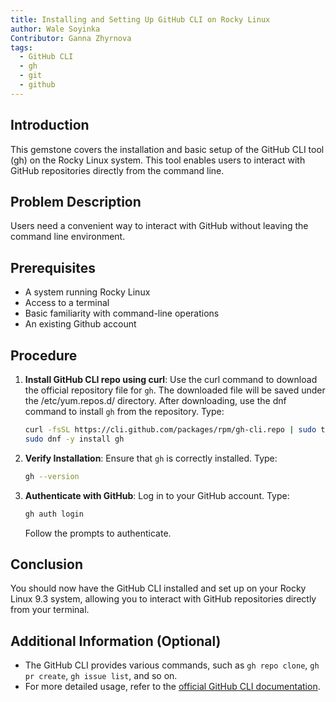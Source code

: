 ```yaml
---
title: Installing and Setting Up GitHub CLI on Rocky Linux
author: Wale Soyinka
Contributor: Ganna Zhyrnova
tags:
  - GitHub CLI
  - gh
  - git
  - github
---
```


## Introduction 

This gemstone covers the installation and basic setup of the GitHub CLI tool (gh) on the Rocky Linux system. This tool enables users to interact with GitHub repositories directly from the command line.

## Problem Description

Users need a convenient way to interact with GitHub without leaving the command line environment.

## Prerequisites 

- A system running Rocky Linux
- Access to a terminal
- Basic familiarity with command-line operations
- An existing Github account

## Procedure

1. **Install GitHub CLI repo using curl**:
   Use the curl command to download the official repository file for `gh`. The downloaded file will be saved under the /etc/yum.repos.d/ directory. After downloading, use the dnf command to install `gh` from the repository. Type:

   ```bash
   curl -fsSL https://cli.github.com/packages/rpm/gh-cli.repo | sudo tee /etc/yum.repos.d/github-cli.repo
   sudo dnf -y install gh
   ```
2. **Verify Installation**:
   Ensure that `gh` is correctly installed. Type:

   ```bash
   gh --version
   ```
3. **Authenticate with GitHub**:
   Log in to your GitHub account. Type:
   
   ```bash
   gh auth login
   ```
   Follow the prompts to authenticate.

## Conclusion

You should now have the GitHub CLI installed and set up on your Rocky Linux 9.3 system, allowing you to interact with GitHub repositories directly from your terminal.

## Additional Information (Optional)

- The GitHub CLI provides various commands, such as `gh repo clone`, `gh pr create`, `gh issue list`, and so on.
- For more detailed usage, refer to the [official GitHub CLI documentation](https://cli.github.com/manual/).
